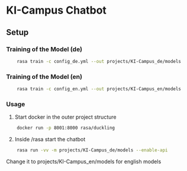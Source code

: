 # KI-Campus Chatbot

## Setup

### Training of the Model (de)

```sh
    rasa train -c config_de.yml --out projects/KI-Campus_de/models
```

### Training of the Model (en)

```sh
    rasa train -c config_en.yml --out projects/KI-Campus_en/models
```

### Usage

1. Start docker in the outer project structure

```sh
    docker run -p 8001:8000 rasa/duckling
```

2. Inside /rasa start the chatbot 

```sh
    rasa run -vv -m projects/KI-Campus_de/models --enable-api
```

Change it to projects/KI-Campus_en/models for english models

